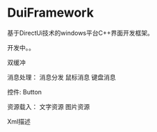 DuiFramework
============

基于DirectUi技术的windows平台C++界面开发框架。

开发中。。

双缓冲

消息处理：
消息分发
鼠标消息
键盘消息

控件:
Button

资源载入：
文字资源
图片资源

Xml描述

